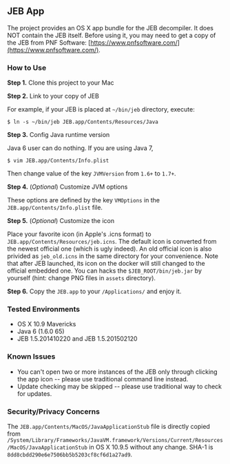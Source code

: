## JEB App
The project provides an OS X app bundle for the JEB decompiler. It does NOT contain the JEB itself. Before using it, you may need to get a copy of the JEB from PNF Software: [https://www.pnfsoftware.com/](https://www.pnfsoftware.com/).

### How to Use
__Step 1.__ Clone this project to your Mac

__Step 2.__ Link to your copy of JEB

For example, if your JEB is placed at `~/bin/jeb` directory, execute:

  ```
  $ ln -s ~/bin/jeb JEB.app/Contents/Resources/Java
  ```

__Step 3.__ Config Java runtime version

Java 6 user can do nothing. If you are using Java 7, 

  ```
  $ vim JEB.app/Contents/Info.plist
  ```

Then change value of the key `JVMVersion` from `1.6+` to `1.7+`.

__Step 4.__ (_Optional_) Customize JVM options

These options are defined by the key `VMOptions` in the `JEB.app/Contents/Info.plist` file. 

__Step 5.__ (_Optional_) Customize the icon

Place your favorite icon (in Apple's .icns format) to `JEB.app/Contents/Resources/jeb.icns`. The default icon is converted from the newest official one (which is ugly indeed). An old official icon is also privided as `jeb_old.icns` in the same directory for your convenience. Note that after JEB launched, its icon on the docker will still changed to the official embedded one. You can hacks the `$JEB_ROOT/bin/jeb.jar` by yourself (hint: change PNG files in `assets` directory).

__Step 6.__ Copy the `JEB.app` to your `/Applications/` and enjoy it.

### Tested Environments
* OS X 10.9 Mavericks
* Java 6 (1.6.0 65)
* JEB 1.5.201410220 and JEB 1.5.201502120

### Known Issues
* You can't open two or more instances of the JEB only through clicking the app icon -- please use traditional command line instead. 
* Update checking may be skipped -- please use traditional way to check for updates. 

### Security/Privacy Concerns
The `JEB.app/Contents/MacOS/JavaApplicationStub` file is directly copied from `/System/Library/Frameworks/JavaVM.framework/Versions/Current/Resources/MacOS/JavaApplicationStub` in OS X 10.9.5 without any change. SHA-1 is `8dd8cbdd290e6e7506bb5b5203cf8cf6d1a27ad9`. 
